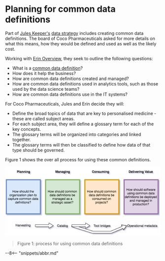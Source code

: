<!-- SPDX-License-Identifier: CC-BY-4.0 -->
<!-- Copyright Contributors to the ODPi Egeria project. -->

# Planning for common data definitions

Part of [Jules Keeper's](/practices/coco-pharmaceuticals/personas/jules-keeper) [data strategy](/practices/coco-pharmaceuticals/scenarios/defining-the-data-strategy)
includes creating common data definitions.
The board of Coco Pharmaceuticals asked for more details on what this means,
how they would be defined and used as well as the likely cost.

Working with [Erin Overview](/practices/coco-pharmaceuticals/personas/erin-overview), they seek to outline the following questions:
* What is a [common data definition](/practices/common-data-definitions/overview)?
* How does it help the business?
* How are common data definitions created and managed?
* How are common data definitions used in analytics tools, such as those used by the data science teams?
* How are common data definitions use in the IT systems?

For Coco Pharmaceuticals, Jules and Erin decide they will:
* Define the broad topics of data that are key to personalised medicine - these are called subject areas.
* For each subject area, they will define a glossary term for each of the key concepts.
* The glossary terms will be organized into categories and linked together.
* The glossary terms will then be classified to define how data of that type should be governed.

Figure 1 shows the over all process for using these common definitions.

![Figure 1](using-common-data-definitions.png)
> Figure 1: process for using common data definitions


--8<-- "snippets/abbr.md"